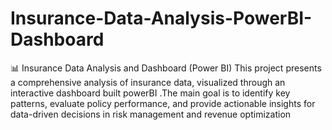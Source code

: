 # Insurance-Data-Analysis-PowerBI-Dashboard
📊 Insurance Data Analysis and Dashboard (Power BI) This project presents a comprehensive analysis of insurance data, visualized through an interactive dashboard built powerBI .The main goal is to identify key patterns, evaluate policy performance, and provide actionable insights for data-driven decisions in risk management and revenue optimization
